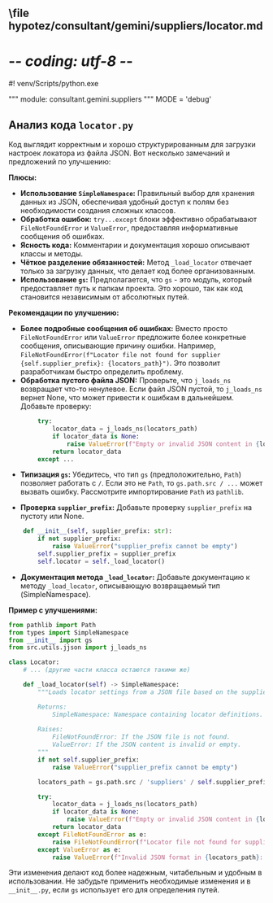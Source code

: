 ## \file hypotez/consultant/gemini/suppliers/locator.md
# -*- coding: utf-8 -*-
#! venv/Scripts/python.exe

""" module: consultant.gemini.suppliers """
MODE = 'debug'
## Анализ кода `locator.py`

Код выглядит корректным и хорошо структурированным для загрузки настроек локатора из файла JSON.  Вот несколько замечаний и предложений по улучшению:

**Плюсы:**

* **Использование `SimpleNamespace`:**  Правильный выбор для хранения данных из JSON, обеспечивая удобный доступ к полям без необходимости создания сложных классов.
* **Обработка ошибок:** `try...except` блоки эффективно обрабатывают `FileNotFoundError` и `ValueError`, предоставляя информативные сообщения об ошибках.
* **Ясность кода:**  Комментарии и документация хорошо описывают классы и методы.
* **Чёткое разделение обязанностей:** Метод `_load_locator` отвечает только за загрузку данных, что делает код более организованным.
* **Использование `gs`:** Предполагается, что `gs` - это модуль, который предоставляет путь к папкам проекта. Это хорошо, так как код становится независимым от абсолютных путей.

**Рекомендации по улучшению:**

* **Более подробные сообщения об ошибках:**  Вместо просто `FileNotFoundError` или `ValueError`  предложите более конкретные сообщения, описывающие причину ошибки.  Например, `FileNotFoundError(f"Locator file not found for supplier {self.supplier_prefix}: {locators_path}")`. Это позволит разработчикам быстро определить проблему.
* **Обработка пустого файла JSON:**  Проверьте, что `j_loads_ns` возвращает что-то ненулевое.  Если файл JSON пустой, то `j_loads_ns` вернет None, что может привести к ошибкам в дальнейшем.  Добавьте проверку:

```python
        try:
            locator_data = j_loads_ns(locators_path)
            if locator_data is None:
                raise ValueError(f"Empty or invalid JSON content in {locators_path}")
            return locator_data
        except ...
```


* **Типизация `gs`:** Убедитесь, что тип `gs` (предположительно, `Path`) позволяет работать с `/`. Если это не `Path`, то `gs.path.src / ...` может вызвать ошибку.  Рассмотрите импортирование `Path` из `pathlib`.


* **Проверка `supplier_prefix`:**  Добавьте проверку `supplier_prefix` на пустоту или None.


```python
    def __init__(self, supplier_prefix: str):
        if not supplier_prefix:
            raise ValueError("supplier_prefix cannot be empty")
        self.supplier_prefix = supplier_prefix
        self.locator = self._load_locator()
```

* **Документация метода `_load_locator`:**  Добавьте документацию к методу `_load_locator`, описывающую возвращаемый тип (SimpleNamespace).

**Пример с улучшениями:**

```python
from pathlib import Path
from types import SimpleNamespace
from __init__ import gs
from src.utils.jjson import j_loads_ns

class Locator:
    # ... (другие части класса остаются такими же)

    def _load_locator(self) -> SimpleNamespace:
        """Loads locator settings from a JSON file based on the supplier prefix.

        Returns:
            SimpleNamespace: Namespace containing locator definitions.
        
        Raises:
            FileNotFoundError: If the JSON file is not found.
            ValueError: If the JSON content is invalid or empty.
        """
        if not self.supplier_prefix:
            raise ValueError("supplier_prefix cannot be empty")

        locators_path = gs.path.src / 'suppliers' / self.supplier_prefix / 'locators' / 'product.json'

        try:
            locator_data = j_loads_ns(locators_path)
            if locator_data is None:
                raise ValueError(f"Empty or invalid JSON content in {locators_path}")
            return locator_data
        except FileNotFoundError as e:
            raise FileNotFoundError(f"Locator file not found for supplier {self.supplier_prefix}: {locators_path}") from e
        except ValueError as e:
            raise ValueError(f"Invalid JSON format in {locators_path}: {e}") from e
```

Эти изменения делают код более надежным, читабельным и удобным в использовании.  Не забудьте применить необходимые изменения и в `__init__.py`, если `gs` использует его для определения путей.